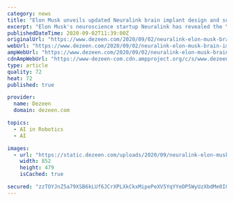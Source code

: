 ```yaml
---
category: news
title: "Elon Musk unveils updated Neuralink brain implant design and surgical robot"
excerpt: "Elon Musk's neuroscience startup Neuralink has revealed the \"dramatically simplified\" design for an implant that aims to create brain-to-machine interfaces, alongside the robot that will insert it and several pigs that have the device installed."
publishedDateTime: 2020-09-02T11:39:00Z
originalUrl: "https://www.dezeen.com/2020/09/02/neuralink-elon-musk-brain-implant-technology/"
webUrl: "https://www.dezeen.com/2020/09/02/neuralink-elon-musk-brain-implant-technology/"
ampWebUrl: "https://www.dezeen.com/2020/09/02/neuralink-elon-musk-brain-implant-technology/amp/"
cdnAmpWebUrl: "https://www-dezeen-com.cdn.ampproject.org/c/s/www.dezeen.com/2020/09/02/neuralink-elon-musk-brain-implant-technology/amp/"
type: article
quality: 72
heat: 72
published: true

provider:
  name: Dezeen
  domain: dezeen.com

topics:
  - AI in Robotics
  - AI

images:
  - url: "https://static.dezeen.com/uploads/2020/09/neuralink-elon-musk-woke-studio-technology_dezeen_2364_hero-1-852x479.jpg"
    width: 852
    height: 479
    isCached: true

secured: "zzTOYJnZ5a79XSB6kLUf6JCrXPLXkCkxMipePeXV5YqYYeDP5WyUzXbdMe0IGw+okGBCWuJ0GN3hi2AGB0cDQZ1ctuF7Wd1IuP/vK4Rjz35nQlcgh3MciLi/wZqFtmqOUOkg22qdH1XtzInKF4Bu8ojznTs1PGApqHT9gIiAN5xbv8gRFb7FIwdnu6JiLy2Z9/+QeKeTj8slo08kGaw6lBDlH5+ZFIXeCK18+6NmhdzSKekbjITwI00Yvxs4sf6uK+4D5Or0nzLbC56oc481qsl39DBLZjkPxbV3nWeUhWlwC3QETV5xS1mSclRrb0xbYJUaiBp7Ihh+PNHfxYA7S5hs1SoIJKhA4Mnr6VE08Ss=;b0kh9vCAP+hPu1sxlQJWhg=="
---
```


